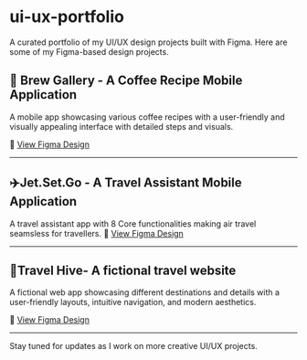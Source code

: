 # ui-ux-portfolio
A curated portfolio of my UI/UX design projects built with Figma.
Here are some of my Figma-based design projects.

## 🧋 Brew Gallery - A Coffee Recipe Mobile Application
A mobile app showcasing various coffee recipes with a user-friendly and visually appealing interface with detailed steps and visuals.

🔗 [View Figma Design](https://www.figma.com/proto/2Wclk1FWrXlwsIj8UbFkPu/Brew-Gallery?node-id=59-16&t=3dzXzDbBLRmCveow-0&scaling=scale-down&content-scaling=fixed&page-id=0%3A1&starting-point-node-id=59%3A16)

---

## ✈️Jet.Set.Go - A Travel Assistant Mobile Application
A travel assistant app with 8 Core functionalities making air travel seamsless for travellers. 
🔗 [View Figma Design](https://www.figma.com/proto/RCCvRH1orJUYcNp9ddK4EX/Jet-Set-Go-UI?node-id=2002-1991&p=f&t=oBcoqK0GvAg5g7eF-1&scaling=scale-down&content-scaling=fixed&page-id=0%3A1&starting-point-node-id=2002%3A1991)

---

## 🧳Travel Hive- A fictional travel website
A fictional web app showcasing different destinations and details with a user-friendly layouts, intuitive navigation, and modern aesthetics.

🔗 [View Figma Design](https://www.figma.com/proto/IuUO2Vdl5dKKzJij3F5rXA/Travel-Hive-Prototype?node-id=307-1847&p=f&t=pkCPClPZjtknaAcg-1&scaling=min-zoom&content-scaling=fixed&page-id=0%3A1&starting-point-node-id=307%3A1847)

---

Stay tuned for updates as I work on more creative UI/UX projects.
